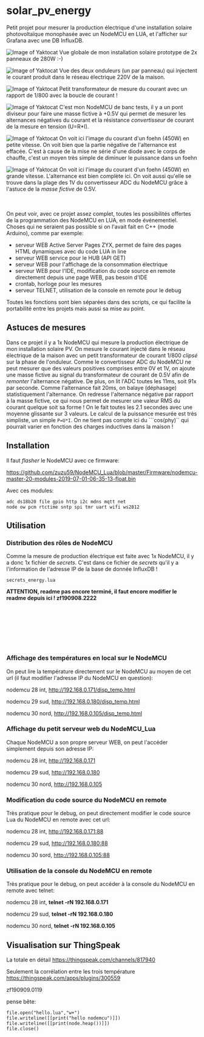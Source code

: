 # solar_pv_energy

Petit projet pour mesurer la production électrique d'une installation solaire photovoltaïque monophasée avec un NodeMCU en LUA, et  l'afficher sur Grafana avec une DB InfluxDB.

![Image of Yaktocat](https://raw.githubusercontent.com/zuzu59/NodeMCU_Lua/master/Mesures/solar_pv_energy/img/20190907_170403.jpg)
Vue globale de mon installation solaire prototype de 2x panneaux de 280W  :-)

![Image of Yaktocat](https://raw.githubusercontent.com/zuzu59/NodeMCU_Lua/master/Mesures/solar_pv_energy/img/20190907_170414.jpg)
Vue des deux onduleurs (un par panneau) qui injectent le courant produit dans le réseau électrique 220V de la maison.

![Image of Yaktocat](https://raw.githubusercontent.com/zuzu59/NodeMCU_Lua/master/Mesures/solar_pv_energy/img/20190908_134444.jpg)
Petit transformateur de mesure du courant avec un rapport de 1/800 avec la boucle de courant !

![Image of Yaktocat](https://raw.githubusercontent.com/zuzu59/NodeMCU_Lua/master/Mesures/solar_pv_energy/img/20190908_221514.jpg)
C'est mon NodeMCU de banc tests, il y a un pont diviseur pour faire une masse fictive à +0.5V qui permet de mesurer les alternances négatives du courant et la résistance *convertisseur* de courant de la mesure en tension (U=R*I).

![Image of Yaktocat](https://raw.githubusercontent.com/zuzu59/NodeMCU_Lua/master/Mesures/solar_pv_energy/img/20190908_213927.jpg)
On voit ici l'image du courant d'un foehn  (450W) en petite vitesse. On voit bien que la partie négative de l'alternance est effacée. C'est à cause de la mise ne série d'une diode avec le corps de chauffe, c'est un moyen très simple de diminuer le puissance dans un foehn

![Image of Yaktocat](https://raw.githubusercontent.com/zuzu59/NodeMCU_Lua/master/Mesures/solar_pv_energy/img/20190908_213900.jpg)
On voit ici l'image du courant d'un foehn (450W) en grande vitesse. L'alternance est bien complète ici. On voit aussi qu'elle se trouve dans la plage des 1V du convertisseur ADC du NodeMCU grâce à l'astuce de la *masse fictive* de 0.5V.

<br><bR>
On peut voir, avec ce projet assez complet, toutes les possibilités offertes de la programmation des NodeMCU en LUA, en mode événementiel. <br>
Choses qui ne seraient pas possible si on l'avait fait en C++ (mode Arduino), comme par exemple:

* serveur WEB Active Server Pages ZYX, permet de faire des pages HTML dynamiques avec du code LUA in line
* serveur WEB service pour le HUB (API GET)
* serveur WEB pour l'affichage de la consommation électrique
* serveur WEB pour l'IDE, modification du code source en remote directement depuis une page WEB, pas besoin d'IDE
* crontab, horloge pour les mesures
* serveur TELNET, utilisation de la console en remote pour le debug

Toutes les fonctions sont bien séparées dans des scripts, ce qui facilite la portabilité entre les projets mais aussi sa mise au point.



## Astuces de mesures

Dans ce projet il y a 1x NodeMCU qui mesure la production électrique de mon installation solaire PV. On mesure le courant injecté dans le réseau électrique de la maison avec un petit transformateur de courant 1/800 *clipsé* sur la phase de l'onduleur.
Comme le convertisseur ADC du NodeMCU ne peut mesurer que des valeurs positives comprises entre 0V et 1V, on ajoute une masse fictive au signal du transformateur de courant de 0.5V afin de *remonter* l'alternance négative.
De plus, on lit l'ADC toutes les 11ms, soit 91x par seconde. Comme l'alternance fait 20ms, on balaye (déphasage) statistiquement l'alternance. On redresse l'alternance négative par rapport à la masse fictive, ce qui nous permet de mesurer une valeur RMS du courant quelque soit sa forme !
On le fait toutes les 2.1 secondes avec une moyenne glissante sur 3 valeurs.
Le calcul de la puissance mesurée est très simpliste, un simple ```P=U*I```. On ne tient pas compte ici du ```cos(phy)`` qui pourrait varier en fonction des charges inductives dans la maison !



## Installation

Il faut *flasher* le NodeMCU avec ce firmware:

https://github.com/zuzu59/NodeMCU_Lua/blob/master/Firmware/nodemcu-master-20-modules-2019-07-01-06-35-13-float.bin


Avec ces modules:

```
adc ds18b20 file gpio http i2c mdns mqtt net
node ow pcm rtctime sntp spi tmr uart wifi ws2812
```


## Utilisation

### Distribution des rôles de NodeMCU

Comme la mesure de production électrique est faite avec 1x NodeMCU, il y a donc 1x fichier de *secrets*. C'est dans ce fichier de *secrets* qu'il y a l'information de l'adresse IP de la base de donnée InfluxDB !<br>

```
secrets_energy.lua
```



**ATTENTION, readme pas encore terminé, il faut encore modifier le readme depuis ici ! zf190908.2222**

<br>
<br>
<br>
<br>
<br>
<br>

### Affichage des températures en local sur le NodeMCU

On peut lire la température directement sur le NodeMCU au moyen de cet url (il faut modifier l'adresse IP du NodeMCU en question):

nodemcu 28 int, http://192.168.0.171/disp_temp.html

nodemcu 29 sud, http://192.168.0.180/disp_temp.html

nodemcu 30 nord, http://192.168.0.105/disp_temp.html


### Affichage du petit serveur web du NodeMCU_Lua

Chaque NodeMCU a son propre serveur WEB, on peut l'accéder simplement depuis son adresse IP:

nodemcu 28 int, http://192.168.0.171

nodemcu 29 sud, http://192.168.0.180

nodemcu 30 nord, http://192.168.0.105


### Modification du code source du NodeMCU en remote

Très pratique pour le debug, on peut directement modifier le code source Lua du NodeMCU en remote avec cet url:

nodemcu 28 int, http://192.168.0.171:88

nodemcu 29 sud, http://192.168.0.180:88

nodemcu 30 sord, http://192.168.0.105:88


### Utilisation de la console du NodeMCU en remote

Très pratique pour le debug, on peut accéder à la console du NodeMCU en remote avec telnet:

nodemcu 28 int, **telnet -rN 192.168.0.171**

nodemcu 29 sud, **telnet -rN 192.168.0.180**

nodemcu 30 nord, **telnet -rN 192.168.0.105**


## Visualisation sur ThingSpeak
La totale en détail
https://thingspeak.com/channels/817940

Seulement la corrélation entre les trois température
https://thingspeak.com/apps/plugins/300559


zf190909.0119


pense bête:

```
file.open("hello.lua","w+")
file.writeline([[print("hello nodemcu")]])
file.writeline([[print(node.heap())]])
file.close()
```
